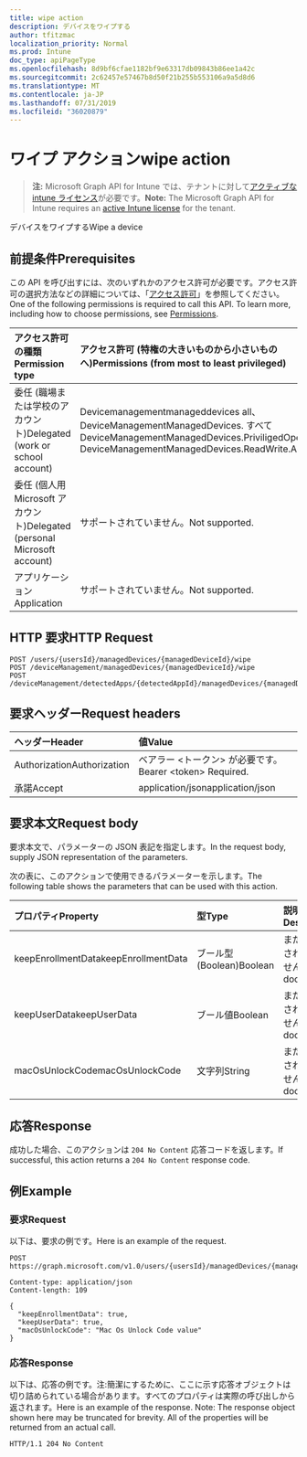 ```yaml
---
title: wipe action
description: デバイスをワイプする
author: tfitzmac
localization_priority: Normal
ms.prod: Intune
doc_type: apiPageType
ms.openlocfilehash: 8d9bf6cfae1182bf9e63317db09843b86ee1a42c
ms.sourcegitcommit: 2c62457e57467b8d50f21b255b553106a9a5d8d6
ms.translationtype: MT
ms.contentlocale: ja-JP
ms.lasthandoff: 07/31/2019
ms.locfileid: "36020879"
---
```

# <a name="wipe-action"></a><span data-ttu-id="55274-103">ワイプ アクション</span><span class="sxs-lookup"><span data-stu-id="55274-103">wipe action</span></span>

> <span data-ttu-id="55274-104">**注:** Microsoft Graph API for Intune では、テナントに対して[アクティブな intune ライセンス](https://go.microsoft.com/fwlink/?linkid=839381)が必要です。</span><span class="sxs-lookup"><span data-stu-id="55274-104">**Note:** The Microsoft Graph API for Intune requires an [active Intune license](https://go.microsoft.com/fwlink/?linkid=839381) for the tenant.</span></span>

<span data-ttu-id="55274-105">デバイスをワイプする</span><span class="sxs-lookup"><span data-stu-id="55274-105">Wipe a device</span></span>

## <a name="prerequisites"></a><span data-ttu-id="55274-106">前提条件</span><span class="sxs-lookup"><span data-stu-id="55274-106">Prerequisites</span></span>
<span data-ttu-id="55274-p101">この API を呼び出すには、次のいずれかのアクセス許可が必要です。アクセス許可の選択方法などの詳細については、「[アクセス許可](/graph/permissions-reference)」を参照してください。</span><span class="sxs-lookup"><span data-stu-id="55274-p101">One of the following permissions is required to call this API. To learn more, including how to choose permissions, see [Permissions](/graph/permissions-reference).</span></span>

|<span data-ttu-id="55274-109">アクセス許可の種類</span><span class="sxs-lookup"><span data-stu-id="55274-109">Permission type</span></span>|<span data-ttu-id="55274-110">アクセス許可 (特権の大きいものから小さいものへ)</span><span class="sxs-lookup"><span data-stu-id="55274-110">Permissions (from most to least privileged)</span></span>|
|:---|:---|
|<span data-ttu-id="55274-111">委任 (職場または学校のアカウント)</span><span class="sxs-lookup"><span data-stu-id="55274-111">Delegated (work or school account)</span></span>|<span data-ttu-id="55274-112">Devicemanagementmanageddevices all、DeviceManagementManagedDevices. すべて</span><span class="sxs-lookup"><span data-stu-id="55274-112">DeviceManagementManagedDevices.PriviligedOperation.All, DeviceManagementManagedDevices.ReadWrite.All</span></span>|
|<span data-ttu-id="55274-113">委任 (個人用 Microsoft アカウント)</span><span class="sxs-lookup"><span data-stu-id="55274-113">Delegated (personal Microsoft account)</span></span>|<span data-ttu-id="55274-114">サポートされていません。</span><span class="sxs-lookup"><span data-stu-id="55274-114">Not supported.</span></span>|
|<span data-ttu-id="55274-115">アプリケーション</span><span class="sxs-lookup"><span data-stu-id="55274-115">Application</span></span>|<span data-ttu-id="55274-116">サポートされていません。</span><span class="sxs-lookup"><span data-stu-id="55274-116">Not supported.</span></span>|

## <a name="http-request"></a><span data-ttu-id="55274-117">HTTP 要求</span><span class="sxs-lookup"><span data-stu-id="55274-117">HTTP Request</span></span>
<!-- {
  "blockType": "ignored"
}
-->
``` http
POST /users/{usersId}/managedDevices/{managedDeviceId}/wipe
POST /deviceManagement/managedDevices/{managedDeviceId}/wipe
POST /deviceManagement/detectedApps/{detectedAppId}/managedDevices/{managedDeviceId}/wipe
```

## <a name="request-headers"></a><span data-ttu-id="55274-118">要求ヘッダー</span><span class="sxs-lookup"><span data-stu-id="55274-118">Request headers</span></span>
|<span data-ttu-id="55274-119">ヘッダー</span><span class="sxs-lookup"><span data-stu-id="55274-119">Header</span></span>|<span data-ttu-id="55274-120">値</span><span class="sxs-lookup"><span data-stu-id="55274-120">Value</span></span>|
|:---|:---|
|<span data-ttu-id="55274-121">Authorization</span><span class="sxs-lookup"><span data-stu-id="55274-121">Authorization</span></span>|<span data-ttu-id="55274-122">ベアラー &lt;トークン&gt; が必要です。</span><span class="sxs-lookup"><span data-stu-id="55274-122">Bearer &lt;token&gt; Required.</span></span>|
|<span data-ttu-id="55274-123">承諾</span><span class="sxs-lookup"><span data-stu-id="55274-123">Accept</span></span>|<span data-ttu-id="55274-124">application/json</span><span class="sxs-lookup"><span data-stu-id="55274-124">application/json</span></span>|

## <a name="request-body"></a><span data-ttu-id="55274-125">要求本文</span><span class="sxs-lookup"><span data-stu-id="55274-125">Request body</span></span>
<span data-ttu-id="55274-126">要求本文で、パラメーターの JSON 表記を指定します。</span><span class="sxs-lookup"><span data-stu-id="55274-126">In the request body, supply JSON representation of the parameters.</span></span>

<span data-ttu-id="55274-127">次の表に、このアクションで使用できるパラメーターを示します。</span><span class="sxs-lookup"><span data-stu-id="55274-127">The following table shows the parameters that can be used with this action.</span></span>

|<span data-ttu-id="55274-128">プロパティ</span><span class="sxs-lookup"><span data-stu-id="55274-128">Property</span></span>|<span data-ttu-id="55274-129">型</span><span class="sxs-lookup"><span data-stu-id="55274-129">Type</span></span>|<span data-ttu-id="55274-130">説明</span><span class="sxs-lookup"><span data-stu-id="55274-130">Description</span></span>|
|:---|:---|:---|
|<span data-ttu-id="55274-131">keepEnrollmentData</span><span class="sxs-lookup"><span data-stu-id="55274-131">keepEnrollmentData</span></span>|<span data-ttu-id="55274-132">ブール型 (Boolean)</span><span class="sxs-lookup"><span data-stu-id="55274-132">Boolean</span></span>|<span data-ttu-id="55274-133">まだ文書化されていません</span><span class="sxs-lookup"><span data-stu-id="55274-133">Not yet documented</span></span>|
|<span data-ttu-id="55274-134">keepUserData</span><span class="sxs-lookup"><span data-stu-id="55274-134">keepUserData</span></span>|<span data-ttu-id="55274-135">ブール値</span><span class="sxs-lookup"><span data-stu-id="55274-135">Boolean</span></span>|<span data-ttu-id="55274-136">まだ文書化されていません</span><span class="sxs-lookup"><span data-stu-id="55274-136">Not yet documented</span></span>|
|<span data-ttu-id="55274-137">macOsUnlockCode</span><span class="sxs-lookup"><span data-stu-id="55274-137">macOsUnlockCode</span></span>|<span data-ttu-id="55274-138">文字列</span><span class="sxs-lookup"><span data-stu-id="55274-138">String</span></span>|<span data-ttu-id="55274-139">まだ文書化されていません</span><span class="sxs-lookup"><span data-stu-id="55274-139">Not yet documented</span></span>|



## <a name="response"></a><span data-ttu-id="55274-140">応答</span><span class="sxs-lookup"><span data-stu-id="55274-140">Response</span></span>
<span data-ttu-id="55274-141">成功した場合、このアクションは `204 No Content` 応答コードを返します。</span><span class="sxs-lookup"><span data-stu-id="55274-141">If successful, this action returns a `204 No Content` response code.</span></span>

## <a name="example"></a><span data-ttu-id="55274-142">例</span><span class="sxs-lookup"><span data-stu-id="55274-142">Example</span></span>

### <a name="request"></a><span data-ttu-id="55274-143">要求</span><span class="sxs-lookup"><span data-stu-id="55274-143">Request</span></span>
<span data-ttu-id="55274-144">以下は、要求の例です。</span><span class="sxs-lookup"><span data-stu-id="55274-144">Here is an example of the request.</span></span>
``` http
POST https://graph.microsoft.com/v1.0/users/{usersId}/managedDevices/{managedDeviceId}/wipe

Content-type: application/json
Content-length: 109

{
  "keepEnrollmentData": true,
  "keepUserData": true,
  "macOsUnlockCode": "Mac Os Unlock Code value"
}
```

### <a name="response"></a><span data-ttu-id="55274-145">応答</span><span class="sxs-lookup"><span data-stu-id="55274-145">Response</span></span>
<span data-ttu-id="55274-p102">以下は、応答の例です。注:簡潔にするために、ここに示す応答オブジェクトは切り詰められている場合があります。すべてのプロパティは実際の呼び出しから返されます。</span><span class="sxs-lookup"><span data-stu-id="55274-p102">Here is an example of the response. Note: The response object shown here may be truncated for brevity. All of the properties will be returned from an actual call.</span></span>
``` http
HTTP/1.1 204 No Content
```



